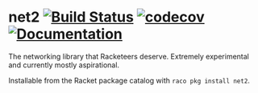 # net2 [![Build Status](https://travis-ci.org/jackfirth/racket-net2.svg?branch=master)](https://travis-ci.org/jackfirth/racket-net2) [![codecov](https://codecov.io/gh/jackfirth/racket-net2/branch/master/graph/badge.svg)](https://codecov.io/gh/jackfirth/racket-net2) [![Documentation](https://img.shields.io/badge/read-documentation-blue.svg)](https://docs.racket-lang.org/net2/)
The networking library that Racketeers deserve. Extremely experimental and currently mostly aspirational.

Installable from the Racket package catalog with `raco pkg install net2`.
